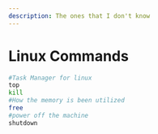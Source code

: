 ```yaml
---
description: The ones that I don't know
---
```


# Linux Commands

```bash
#Task Manager for linux
top
kill
#How the memory is been utilized 
free
#power off the machine
shutdown
```

